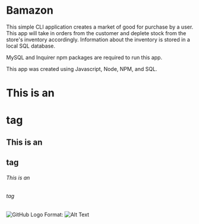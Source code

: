 # Bamazon

This simple CLI application creates a market of good for purchase by a user. This app will take in orders from the customer and deplete stock from the store's inventory accordingly. Information about the inventory is stored in a local SQL database. 

MySQL and Inquirer npm packages are required to run this app. 

This app was created using Javascript, Node, NPM, and SQL. 

# This is an <h1> tag
## This is an <h2> tag
###### This is an <h6> tag

![GitHub Logo](/images/logo.png)
Format: ![Alt Text](url)